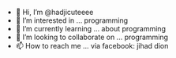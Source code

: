 - 👋 Hi, I’m @hadjicuteeee
- 👀 I’m interested in ... programming 
- 🌱 I’m currently learning ... about programming
- 💞️ I’m looking to collaborate on ... programming
- 📫 How to reach me ... via facebook: jihad dion

<!---
hadjicuteeee/hadjicuteeee is a ✨ special ✨ repository because its `README.md` (this file) appears on your GitHub profile.
You can click the Preview link to take a look at your changes.
--->
